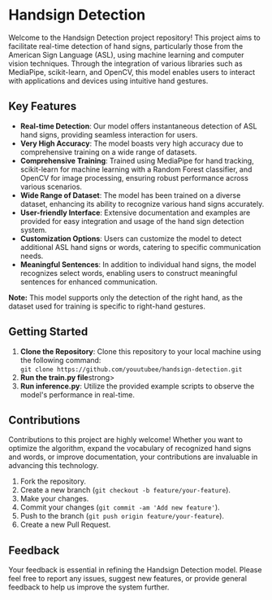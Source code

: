 <body>
    <h1>Handsign Detection</h1>
    <p>Welcome to the Handsign Detection project repository! This project aims to facilitate real-time detection of hand signs, particularly those from the American Sign Language (ASL), using machine learning and computer vision techniques. Through the integration of various libraries such as MediaPipe, scikit-learn, and OpenCV, this model enables users to interact with applications and devices using intuitive hand gestures.</p>
    <h2>Key Features</h2>
    <ul>
        <li><strong>Real-time Detection</strong>: Our model offers instantaneous detection of ASL hand signs, providing seamless interaction for users.</li>
        <li><strong>Very High Accuracy</strong>: The model boasts very high accuracy due to comprehensive training on a wide range of datasets.</li>
        <li><strong>Comprehensive Training</strong>: Trained using MediaPipe for hand tracking, scikit-learn for machine learning with a Random Forest classifier, and OpenCV for image processing, ensuring robust performance across various scenarios.</li>
        <li><strong>Wide Range of Dataset</strong>: The model has been trained on a diverse dataset, enhancing its ability to recognize various hand signs accurately.</li>
        <li><strong>User-friendly Interface</strong>: Extensive documentation and examples are provided for easy integration and usage of the hand sign detection system.</li>
        <li><strong>Customization Options</strong>: Users can customize the model to detect additional ASL hand signs or words, catering to specific communication needs.</li>
        <li><strong>Meaningful Sentences</strong>: In addition to individual hand signs, the model recognizes select words, enabling users to construct meaningful sentences for enhanced communication.</li>
    </ul>
    <p><strong>Note:</strong> This model supports only the detection of the right hand, as the dataset used for training is specific to right-hand gestures.</p>
    <h2>Getting Started</h2>
    <ol>
        <li><strong>Clone the Repository</strong>: Clone this repository to your local machine using the following command:<br>
            <code>git clone https://github.com/youutubee/handsign-detection.git</code></li>
        <li><strong>Run the train.py file</strong>strong></li>
        <li><strong>Run inference.py</strong>: Utilize the provided example scripts to observe the model's performance in real-time.</li>
    </ol>
    <h2>Contributions</h2>
    <p>Contributions to this project are highly welcome! Whether you want to optimize the algorithm, expand the vocabulary of recognized hand signs and words, or improve documentation, your contributions are invaluable in advancing this technology.</p>
    <ol>
        <li>Fork the repository.</li>
        <li>Create a new branch (<code>git checkout -b feature/your-feature</code>).</li>
        <li>Make your changes.</li>
        <li>Commit your changes (<code>git commit -am 'Add new feature'</code>).</li>
        <li>Push to the branch (<code>git push origin feature/your-feature</code>).</li>
        <li>Create a new Pull Request.</li>
    </ol>
    <h2>Feedback</h2>
    <p>Your feedback is essential in refining the Handsign Detection model. Please feel free to report any issues, suggest new features, or provide general feedback to help us improve the system further.</p>
</body>

